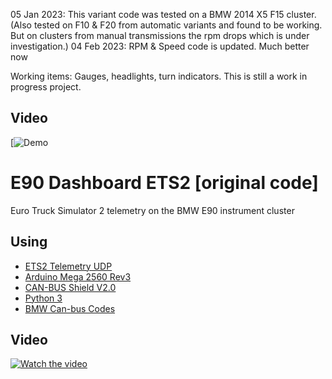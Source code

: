 05 Jan 2023: This variant code was tested on a BMW 2014 X5 F15 cluster. (Also tested on F10 & F20 from automatic variants and found to be working. But on clusters from manual transmissions the rpm drops which is under investigation.)
04 Feb 2023: RPM & Speed code is updated. Much better now

Working items: Gauges, headlights, turn indicators. This is still a work in progress project.



## Video
[![Demo](https://youtube.com/shorts/hUrF_S29sS0?feature=share)

# E90 Dashboard ETS2 [original code]

Euro Truck Simulator 2 telemetry on the BMW E90 instrument cluster

## Using
 - [ETS2 Telemetry UDP](https://github.com/Marcin648/ets2-telemetry-udp)
 - [Arduino Mega 2560 Rev3](https://store.arduino.cc/arduino-mega-2560-rev3)
 - [CAN-BUS Shield V2.0](http://wiki.seeedstudio.com/CAN-BUS_Shield_V2.0/)
 - [Python 3](https://www.python.org/)
 - [BMW Can-bus Codes](http://www.loopybunny.co.uk/CarPC/k_can.html)

## Video
[![Watch the video](https://img.youtube.com/vi/5KFK7mTA3D0/maxresdefault.jpg)](https://youtu.be/5KFK7mTA3D0)
